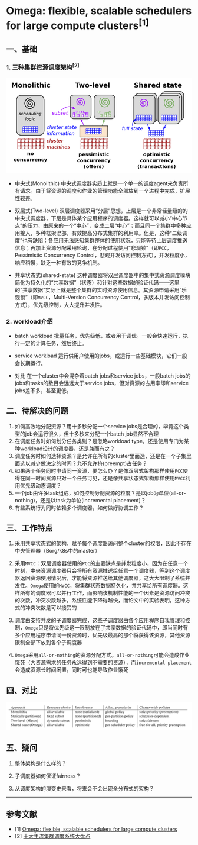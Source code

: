 # Omega: flexible, scalable schedulers for large compute clusters<sup>[1]</sup>

## 一、基础

### 1. 三种集群资源调度架构<sup>[2]</sup>

![架构对比](./pic/architecture.png)

- 中央式(Monolithic)
    中央式调度器实质上就是一个单一的调度agent来负责所有请求。由于将资源的调度和作业的管理功能全部放到一个进程中完成，扩展性较差。

- 双层式(Two-level)
    双层调度器采用“分层”思想，上层是一个非常轻量级的的中央式调度器，下层是具体某个应用程序的调度器。这样就可以减小“中心节点”的压力，由原来的一个“中心”，变成二层“中心”；而且同一个集群中多种应用接入，多种框架混部，有效提高分布式集群的利用率。但是，这种“二级调度”也有缺陷：各应用无法感知集群整体的使用状况，只能等待上层调度推送信息；再加上资源分配采用轮询，在分配过程使用“悲观锁”（即`PCC`，Pessimistic Concurrency Control，悲观并发访问控制方式），并发粒度小，响应稍慢，缺乏一种有效的竞争机制。

- 共享状态式(shared-state)
    这种调度器将双层调度器中的集中式资源调度模块简化为持久化的“共享数据”（状态）和针对这些数据的验证代码——这里的“共享数据”实际上就是整个集群的实时资源使用信息。其资源申请采用“乐观锁”（即`MVCC`，Multi-Version Concurrency Control，多版本并发访问控制方式），优先级控制，大大提升并发性。

### 2. workload介绍

- batch workload
    批量任务，优先级低，或者用于调优。一般会快速运行，执行一定的计算任务，然后终止。

- service workload
    运行供用户使用的jobs，或运行一些基础模块，它们一般会长期运行。

- 对比
    在一个cluster中会混杂着batch jobs和service jobs，一般batch jobs的jobs和tasks的数目会远远大于service jobs，但对资源的占用率却和service jobs差不多，甚至更低。

## 二、待解决的问题

1. 如何高效地分配资源？用十多秒分配一个service jobs是合理的，毕竟这个类型的job会运行很久，但十多秒来分配一个batch job显然不合理
2. 在调度任务时如何划分任务类别？是忽略workload type，还是使用专门为某种workload设计的调度器，还是兼而有之？
3. 调度任务时如何选择资源？是允许在所有的cluster里面选，还是在一个子集里面选以减少做决定的时间？允不允许挤(preempt)占任务？
4. 如果两个任务同时申请同一资源，要怎么办？是像双层式架构那样使用`PCC`使得在同一时间资源只对一个任务可见，还是像共享状态式架构那样使用`MVCC`利用优先级动态调度？
5. 一个job由许多task组成，如何控制分配资源的粒度？是以job为单位(all-or-nothing)，还是以task为单位(incremental placement)？
6. 有些系统行为同时依赖多个调度器，如何做好协调工作？

## 三、工作特点

1. 采用共享状态式的架构，赋予每个调度器访问整个cluster的权限，因此不存在中央管理器（Borg/k8s中的master）

2. 采用`MVCC`：双层调度器使用的`PCC`的主要缺点是并发粒度小，因为在任意一个时刻，中央资源调度器只会将所有资源推送给任意一个调度器，等到这个调度器返回资源使用情况后，才能将资源推送给其他调度器，这大大限制了系统并发性。`Omega`使用的`MVCC`，将集群状态数据持久化，并共享给所有调度器。这样所有的调度器可以并行工作，而影响该机制性能的一个因素是资源访问冲突的次数，冲突次数越多，系统性能下降得越快，而论文中的实验表明，这种方式的冲突次数是可以接受的

3. 调度由支持并发的子调度器完成，这些子调度器由各个应用程序自我管理和控制，`Omega`只是将优先级这一限制放在了共享数据的验证代码中，即当同时有多个应用程序申请同一份资源时，优先级最高的那个将获得该资源，其他资源限制全部下放到各个子调度器

4. `Omega`采用`all-or-nothing`的资源分配方式。`all-or-nothing`可能会造成作业饿死（大资源需求的任务永远得到不需要的资源），而`incremental placement`会造成资源长时间闲置，同时可也能导致作业饿死

## 四、对比

![comparision](./pic/comparison.png)

## 五、疑问 

1. 整体架构是什么样的？

2. 子调度器如何保证fairness？

3. 从调度架构的演变史来看，将来会不会出现全分布式的架构？

----------------------

## 参考文献
- [1] [Omega: flexible, scalable schedulers for large compute clusters](http://static.googleusercontent.com/media/research.google.com/zh-CN//pubs/archive/41684.pdf)
- [2] [十大主流集群调度系统大盘点](https://blog.csdn.net/vip_iter/article/details/80123228)

